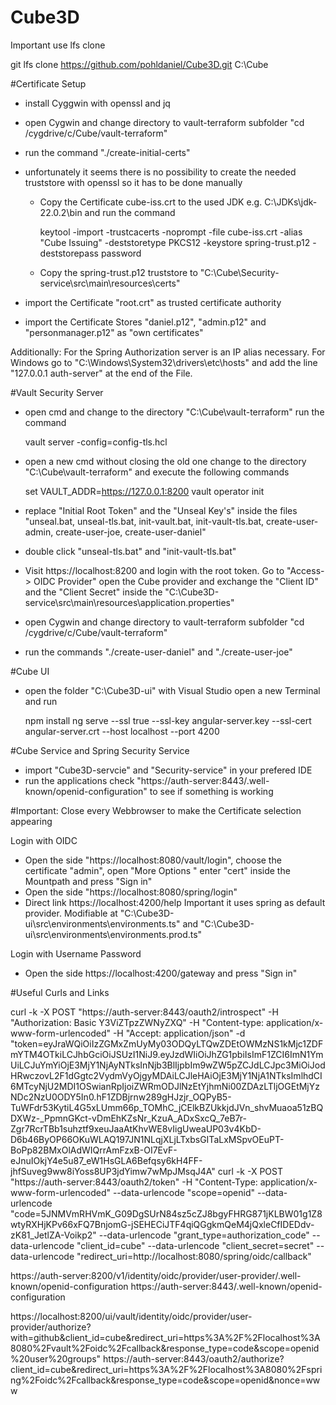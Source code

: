 # Cube3D
Important use lfs clone

git lfs clone https://github.com/pohldaniel/Cube3D.git C:\Cube

#Certificate Setup
- install Cyggwin with openssl and jq
- open Cygwin and change directory to vault-terraform subfolder "cd /cygdrive/c/Cube/vault-terraform"
- run the command "./create-initial-certs"
- unfortunately it seems there is no possibility to create the needed truststore with openssl so it has to be done manually 
  * Copy the Certificate cube-iss.crt to the used JDK e.g. C:\JDKs\jdk-22.0.2\bin and run the command
  
    keytool -import -trustcacerts -noprompt -file cube-iss.crt -alias "Cube Issuing" -deststoretype PKCS12 -keystore spring-trust.p12 -deststorepass password
	
  * Copy the spring-trust.p12 truststore to "C:\Cube\Security-service\src\main\resources\certs"

- import the Certificate "root.crt" as trusted certificate authority
- import the Certificate Stores "daniel.p12", "admin.p12" and "personmanager.p12" as "own certificates"

Additionally: For the Spring Authorization server is an IP alias necessary. For Windows go to "C:\Windows\System32\drivers\etc\hosts" and add the line "127.0.0.1 auth-server"
at the end of the File.

#Vault Security Server
- open cmd and change to the directory "C:\Cube\vault-terraform" run the command
  
  vault server -config=config-tls.hcl
  
- open a new cmd without closing the old one change to the directory "C:\Cube\vault-terraform" and execute the following commands

  set VAULT_ADDR=https://127.0.0.1:8200
  vault operator init
  
- replace "Initial Root Token" and the "Unseal Key's" inside the files "unseal.bat, unseal-tls.bat, init-vault.bat, init-vault-tls.bat, create-user-admin, create-user-joe, create-user-daniel"
- double click "unseal-tls.bat" and "init-vault-tls.bat"
- Visit https://localhost:8200 and login with the root token. Go to "Access-> OIDC Provider" open the Cube provider and exchange the "Client ID" and the "Client Secret"
  inside the "C:\Cube3D-service\src\main\resources\application.properties"
- open Cygwin and change directory to vault-terraform subfolder "cd /cygdrive/c/Cube/vault-terraform"
- run the commands "./create-user-daniel" and "./create-user-joe"

#Cube UI
- open the folder "C:\Cube3D-ui" with Visual Studio open a new Terminal and run

  npm install
  ng serve --ssl true --ssl-key angular-server.key --ssl-cert angular-server.crt --host localhost --port 4200
  
#Cube Service and Spring Security Service
- import "Cube3D-servcie" and "Security-service" in your prefered IDE
- run the applications check "https://auth-server:8443/.well-known/openid-configuration" to see if something is working

#Important: Close every Webbrowser to make the Certificate selection appearing

Login with OIDC
- Open the side "https://localhost:8080/vault/login", choose the certificate "admin", open "More Options " enter "cert" inside the Mountpath and press "Sign in"
- Open the side "https://localhost:8080/spring/login"
- Direct link https://localhost:4200/help Important it uses spring as default provider. Modifiable at "C:\Cube3D-ui\src\environments\environments.ts" and "C:\Cube3D-ui\src\environments\environments.prod.ts"

Login with Username Password
- Open the side https://localhost:4200/gateway and press "Sign in"

#Useful Curls and Links


curl -k -X POST "https://auth-server:8443/oauth2/introspect" -H "Authorization: Basic Y3ViZTpzZWNyZXQ" -H "Content-type: application/x-www-form-urlencoded" -H "Accept: application/json" -d "token=eyJraWQiOiIzZGMxZmUyMy03ODQyLTQwZDEtOWMzNS1kMjc1ZDFmYTM4OTkiLCJhbGciOiJSUzI1NiJ9.eyJzdWIiOiJhZG1pbiIsImF1ZCI6ImN1YmUiLCJuYmYiOjE3MjY1NjAyNTksInNjb3BlIjpbIm9wZW5pZCJdLCJpc3MiOiJodHRwczovL2F1dGgtc2VydmVyOjgyMDAiLCJleHAiOjE3MjY1NjA1NTksImlhdCI6MTcyNjU2MDI1OSwianRpIjoiZWRmODJlNzEtYjhmNi00ZDAzLTljOGEtMjYzNDc2NzU0ODY5In0.hF1ZDBjrnw289gHJzjr_OQPyB5-TuWFdr53KytiL4G5xLUmm66p_TOMhC_jCElkBZUkkjdJVn_shvMuaoa51zBQDXWz-_PpmnGKct-vDmEhKZsNr_KzuA_ADxSxcQ_7eB7r-Zgr7RcrTBb1suhztf9xeuJaaAtKhvWE8vIigUweaUP03v4KbD-D6b46ByOP66OKuWLAQ197JN1NLqjXLjLTxbsGITaLxMSpvOEuPT-BoPp82BMxOlAdWIQrrAmFzxB-OI7EvF-eJnuIOkjY4e5u87_eW1HsGLA6Befqsy6kH4FF-jhfSuveg9ww8iYoss8UP3jdYimw7wMpJMsqJ4A"
curl -k -X POST "https://auth-server:8443/oauth2/token" -H "Content-Type: application/x-www-form-urlencoded" --data-urlencode "scope=openid" --data-urlencode "code=5JNMVmRHVmK_G09DgSUrN84sz5cZJ8bgyFHRG871jKLBW01g1Z8wtyRXHjKPv66xFQ7BnjomG-jSEHECiJTF4qiQGgkmQeM4jQxleCfIDEDdv-zK81_JetlZA-Voikp2" --data-urlencode "grant_type=authorization_code" --data-urlencode "client_id=cube" --data-urlencode "client_secret=secret" --data-urlencode "redirect_uri=http://localhost:8080/spring/oidc/callback"  

https://auth-server:8200/v1/identity/oidc/provider/user-provider/.well-known/openid-configuration
https://auth-server:8443/.well-known/openid-configuration

https://localhost:8200/ui/vault/identity/oidc/provider/user-provider/authorize?with=github&client_id=cube&redirect_uri=https%3A%2F%2Flocalhost%3A8080%2Fvault%2Foidc%2Fcallback&response_type=code&scope=openid%20user%20groups"
https://auth-server:8443/oauth2/authorize?client_id=cube&redirect_uri=https%3A%2F%2Flocalhost%3A8080%2Fspring%2Foidc%2Fcallback&response_type=code&scope=openid&nonce=www
